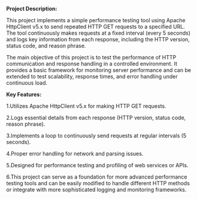 **Project Description:**

This project implements a simple performance testing tool using Apache HttpClient v5.x to send repeated HTTP GET requests to a specified URL. The tool continuously makes requests at a fixed interval (every 5 seconds) and logs key information from each response, including the HTTP version, status code, and reason phrase.

The main objective of this project is to test the performance of HTTP communication and response handling in a controlled environment. It provides a basic framework for monitoring server performance and can be extended to test scalability, response times, and error handling under continuous load.

**Key Features:**

1.Utilizes Apache HttpClient v5.x for making HTTP GET requests.

2.Logs essential details from each response (HTTP version, status code, reason phrase).

3.Implements a loop to continuously send requests at regular intervals (5 seconds).

4.Proper error handling for network and parsing issues.

5.Designed for performance testing and profiling of web services or APIs.

6.This project can serve as a foundation for more advanced performance testing tools and can be easily modified to handle different HTTP methods or integrate with more sophisticated logging and monitoring frameworks.
